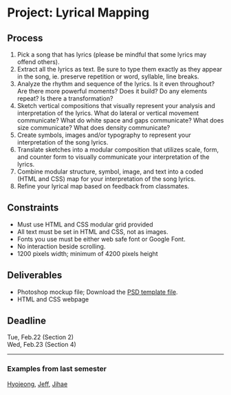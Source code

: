 # Project: Lyrical Mapping

## Process
1. Pick a song that has lyrics (please be mindful that some lyrics may offend others).
2. Extract all the lyrics as text. Be sure to type them exactly as they appear in the song, ie. preserve repetition or word, syllable, line breaks.
3. Analyze the rhythm and sequence of the lyrics. Is it even throughout? Are there more powerful moments? Does it build? Do any elements repeat? Is there a transformation?
4. Sketch vertical compositions that visually represent your analysis and interpretation of the lyrics. What do lateral or vertical movement communicate? What do white space and gaps communicate? What does size communicate? What does density communicate?
5. Create symbols, images and/or typography to represent your interpretation of the song lyrics.
6. Translate sketches into a modular composition that utilizes scale, form, and counter form to visually communicate your interpretation of the lyrics.
7. Combine modular structure, symbol, image, and text into a coded (HTML and CSS) map for your interpretation of the song lyrics.
8. Refine your lyrical map based on feedback from classmates.

## Constraints
- Must use HTML and CSS modular grid provided
- All text must be set in HTML and CSS, not as images.
- Fonts you use must be either web safe font or Google Font.
- No interaction beside scrolling.
- 1200 pixels width; minimum of 4200 pixels height

## Deliverables
- Photoshop mockup file; Download the [PSD template file](../../files/proj1-psd-mockup-template.psd).
- HTML and CSS webpage

## Deadline
Tue, Feb.22 (Section 2)  
Wed, Feb.23 (Section 4)

-----
### Examples from last semester
[Hyojeong](http://mica-gd2.paperdove.com/2016/lyrics/hyojeong/), [Jeff](http://mica-gd2.paperdove.com/2016/lyrics/jeff/), [Jihae](http://mica-gd2.paperdove.com/2016/lyrics/jihae/)
